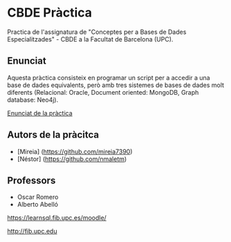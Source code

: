 # CBDE Pràctica

Practica de l'assignatura de "Conceptes per a Bases de Dades Especialitzades" - CBDE a la 
Facultat de Barcelona (UPC).

## Enunciat

Aquesta pràctica consisteix en programar un script per a accedir a una base de dades equivalents, 
però amb tres sistemes de bases de dades molt diferents (Relacional: Oracle, Document oriented: 
MongoDB, Graph database: Neo4j).

[Enunciat de la pràctica](Enunciat.pdf)


## Autors de la pràcitca

- [Mireia] (https://github.com/mireia7390)
- [Néstor] (https://github.com/nmaletm)

## Professors

- Oscar Romero
- Alberto Abelló

https://learnsql.fib.upc.es/moodle/

http://fib.upc.edu
